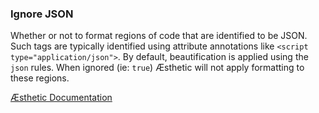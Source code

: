 ### Ignore JSON

Whether or not to format regions of code that are identified to be JSON. Such tags are typically identified using attribute annotations like `<script type="application/json">`. By default, beautification is applied using the `json` rules. When ignored (ie: `true`) Æsthetic will not apply formatting to these regions.


[Æsthetic Documentation](https://æsthetic.dev/rules/markup/ignoreJSON/)
